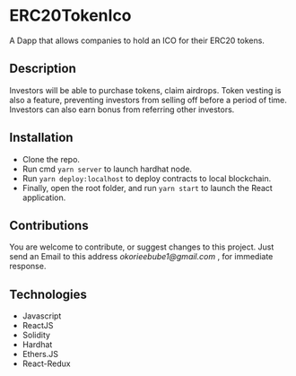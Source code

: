 # ERC20TokenIco
A Dapp that allows companies to hold an ICO for their ERC20 tokens.

## Description
Investors will be able to purchase tokens, claim airdrops.
Token vesting is also a feature, preventing investors from selling off before a period of time.
Investors can also earn bonus from referring other investors.

## Installation
* Clone the repo.
* Run cmd `yarn server` to launch hardhat node.
* Run `yarn deploy:localhost` to deploy contracts to local blockchain.
* Finally, open the root folder, and run
`yarn start` to launch the React application.


## Contributions
You are welcome to contribute, or suggest changes to this project. Just send an Email to this address _okorieebube1@gmail.com_ , for immediate response.

## Technologies
* Javascript
* ReactJS
* Solidity
* Hardhat
* Ethers.JS
* React-Redux

